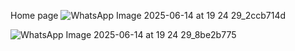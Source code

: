 Home page
![WhatsApp Image 2025-06-14 at 19 24 29_2ccb714d](https://github.com/user-attachments/assets/0b92d10c-5915-4ca9-b1c2-49607d653e13)

![WhatsApp Image 2025-06-14 at 19 24 29_8be2b775](https://github.com/user-attachments/assets/7619316e-59d7-4218-9dbb-4c81d2facfe6)
